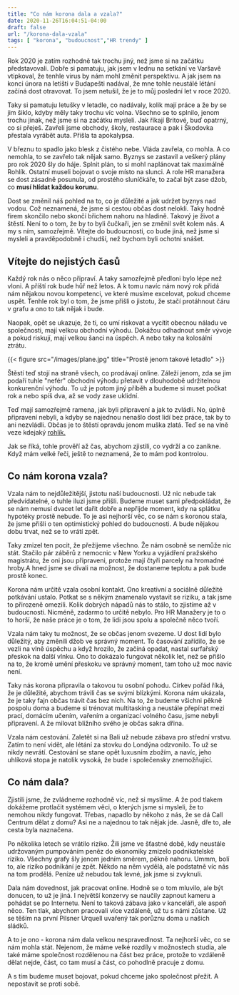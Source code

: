 ```yaml
---
title: "Co nám korona dala a vzala?"
date: 2020-11-26T16:04:51-04:00
draft: false
url: "/korona-dala-vzala"
tags: [ "korona", "budoucnost","HR trendy" ]
---
```


Rok 2020 je zatím rozhodně tak trochu jiný, než jsme si na začátku představovali. Dobře si pamatuju, jak jsem v lednu na setkání ve Varšavě vtipkoval, že tenhle virus by nám mohl změnit perspektivu. A jak jsem na konci února na letišti v Budapešti nadával, že mne tohle neustálé létání začíná dost otravovat. To jsem netušil, že je to můj poslední let v roce 2020.

Taky si pamatuju letušky v letadle, co nadávaly, kolik mají práce a že by se jim šiklo, kdyby měly taky trochu víc volna. Všechno se to splnilo, jenom trochu jinak, než jsme si na začátku mysleli. Jak říkají Britové, buď opatrný, co si přeješ. Zavřeli jsme obchody, školy, restaurace a pak i Škodovka přestala vyrábět auta. Přišla ta apokalypsa.

V březnu to spadlo jako blesk z čistého nebe. Vláda zavřela, co mohla. A co nemohla, to se zavřelo tak nějak samo. Byznys se zastavil a veškerý plány pro rok 2020 šly do háje. Splnit plán, to si mohl naplánovat tak maximálně Rohlík. Ostatní museli bojovat o svoje místo na slunci. A role HR manažera se dost zásadně posunula, od prostého sluníčkáře, to začal být zase džob, co **musí hlídat každou korunu**.

Dost se změnil náš pohled na to, co je důležité a jak udržet byznys nad vodou. Což neznamená, že jsme si cestou občas dost nelokli. Taky hodně firem skončilo nebo skončí břichem nahoru na hladině. Takový je život a štěstí. Není to o tom, že by to byli čučkaři, jen se změnil svět kolem nás. A my s ním, samozřejmě. Vítejte do budoucnosti, co bude jiná, než jsme si mysleli a pravděpodobně i chudší, než bychom byli ochotni snášet.

## Vítejte do nejistých časů
Každý rok nás o něco připraví. A taky samozřejmě předloni bylo lépe než vloni. A příští rok bude hůř než letos. A k tomu navíc nám nový rok přidá nám nějakou novou kompetenci, ve které musíme excelovat, pokud chceme uspět. Tenhle rok byl o tom, že jsme přišli o jistotu, že stačí protáhnout čáru v grafu a ono to tak nějak i bude.

Naopak, opět se ukazuje, že ti, co umí riskovat a vycítit obecnou náladu ve společnosti, mají velkou obchodní výhodu. Dokážou odhadnout směr vývoje a pokud riskují, mají velkou šanci na úspěch. A nebo taky na kolosální ztrátu.

{{< figure src="/images/plane.jpg" title="Prostě jenom takové letadlo" >}}

Štěstí teď stojí na straně všech, co prodávají online. Záleží jenom, zda se jim podaří tuhle "nefér" obchodní výhodu přetavit v dlouhodobě udržitelnou konkurenční výhodu. To už je potom jiný příběh a budeme si muset počkat rok a nebo spíš dva, až se vody zase uklidní.

Teď mají samozřejmě ramena, jak byli připravení a jak to zvládli. No, úplně připravení nebyli, a kdyby se najednou nenašlo dost lidí bez práce, tak by to ani nezvládli. Občas je to štěstí opravdu jenom muška zlatá. Teď se na vlně veze kdejaký [rohlík.](https://www.rohlik.cz)

Jak se říká, tohle prověří až čas, abychom zjistili, co vydrží a co zanikne. Když mám velké řeči, ještě to neznamená, že to mám pod kontrolou.

## Co nám korona vzala?
Vzala nám to nejdůležitější, jistotu naší budoucnosti. Už nic nebude tak předvídatelné, o tuhle iluzi jsme přišli. Budeme muset sami předpokládat, že se nám nemusí dvacet let dařit dobře a nepřijde moment, kdy na splátku hypotéky prostě nebude. To je asi nejhorší věc, co se nám s koronou stala, že jsme přišli o ten optimistický pohled do budoucnosti. A bude nějakou dobu trvat, než se to vrátí zpět.

Taky zmizel ten pocit, že přežijeme všechno. Že nám osobně se nemůže nic stát. Stačilo pár záběrů z nemocnic v New Yorku a vyjádření pražského magistrátu, že oni jsou připraveni, protože mají čtyři parcely na hromadné hroby.A hned jsme se dívali na možnost, že dostaneme teplotu a pak bude prostě konec.

Korona nám určitě vzala osobní kontakt. Ono kreativní a sociálně důležité potkávání ustalo. Potkat se s někým znamenalo vystavit se riziku, a tak jsme to přirozeně omezili. Kolik dobrých nápadů nás to stálo, to zjistíme až v budoucnosti. Nicméně, zadarmo to určitě nebylo. Pro HR Manažery je to o to horší, že naše práce je o tom, že lidi jsou spolu a společně něco tvoří.

Vzala nám taky tu možnost, že se občas jenom svezeme. U dost lidí bylo důležitý, aby změnili džob ve správný moment. To časování zařídilo, že se vezli na vlně úspěchu a když hrozilo, že začíná opadat, nastal surfařský přeskok na další vlnku. Ono to dokázalo fungovat několik let, než se přišlo na to, že kromě umění přeskoku ve správný moment, tam toho už moc navíc není.

Taky nás korona připravila o takovou tu osobní pohodu. Církev pořád říká, že je důležité, abychom trávili čas se svými blízkými. Korona nám ukázala, že je taky fajn občas trávit čas bez nich. Na to, že budeme všichni pěkně pospolu doma a budeme si trénovat multitasking a neustále přepínat mezi prací, domácím učením, vařením a organizací volného času, jsme nebyli připravení. A že milovat bližního svého je občas sakra dřina.

Vzala nám cestování. Zaletět si na Bali už nebude zábava pro střední vrstvu. Zatím to není vidět, ale létání za stovku do Londýna odzvonilo. To už se nikdy nevrátí. Cestování se stane opět luxusním zbožím, a navíc, jeho uhlíková stopa je natolik vysoká, že bude i společensky znemožňující.

## Co nám dala?
Zjistili jsme, že zvládneme rozhodně víc, než si myslíme. A že pod tlakem dokážeme protlačit systémem věci, o kterých jsme si mysleli, že to nemohou nikdy fungovat. Třebas, napadlo by někoho z nás, že se dá Call Centrum dělat z domu? Asi ne a najednou to tak nějak jde. Jasně, dře to, ale cesta byla naznačena.

Po několika letech se vrátilo riziko. Žili jsme ve šťastné době, kdy neustále udržovaným pumpováním peněz do ekonomiky zmizelo podnikatelské riziko. Všechny grafy šly jenom jedním směrem, pěkně nahoru. Ummm, bolí to, ale riziko podnikání je zpět. Někdo na něm vydělá, ale podstatně víc nás na tom prodělá. Peníze už nebudou tak levné, jak jsme si zvyknuli.

Dala nám dovednost, jak pracovat online. Hodně se o tom mluvilo, ale být donucen, to už je jiná. I největší konzervy se naučily zapnout kameru a pohádat se po Internetu. Není to taková zábava jako v kanceláři, ale aspoň něco. Ten tlak, abychom pracovali více vzdáleně, už tu s námi zůstane. Už se těším na první Pilsner Urquell uvařený tak porůznu doma u našich sládků.

A to je ono - korona nám dala velkou nespravedlnost. Ta nejhorší věc, co se nám mohla stát. Nejenom, že máme velké rozdíly v možnostech studia, ale také máme společnost rozdělenou na část bez práce, protože to vzdáleně dělat nejde, část, co tam musí a část, co pohodlně pracuje z domu.

A s tím budeme muset bojovat, pokud chceme jako společnost přežít. A nepostavit se proti sobě.
